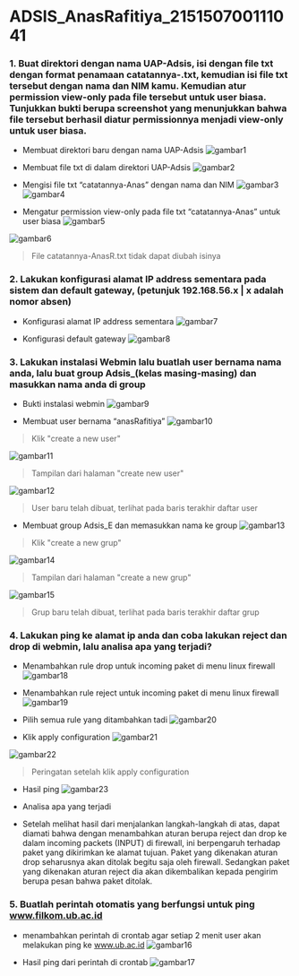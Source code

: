 # ADSIS_AnasRafitiya_215150700111041

### 1.	Buat direktori dengan nama UAP-Adsis, isi dengan file txt dengan format penamaan catatannya-<nama kamu>.txt, kemudian isi file txt tersebut dengan nama dan NIM kamu. Kemudian atur permission view-only pada file tersebut untuk user biasa. Tunjukkan bukti berupa screenshot yang menunjukkan bahwa file tersebut berhasil diatur permissionnya menjadi view-only untuk user biasa.
  
  -	Membuat direktori baru dengan nama UAP-Adsis
  ![gambar1](https://github.com/anasRafitiya/ADSIS_AnasRafitiya_215150700111041/assets/125624764/1139ae1f-dba3-49db-9941-ed753344fd88)
  
  -	Membuat file txt di dalam direktori UAP-Adsis
  ![gambar2](https://github.com/anasRafitiya/ADSIS_AnasRafitiya_215150700111041/assets/125624764/25ff4068-f00d-4914-8465-443828ea6342)

  -	Mengisi file txt “catatannya-Anas” dengan nama dan NIM
  ![gambar3](https://github.com/anasRafitiya/ADSIS_AnasRafitiya_215150700111041/assets/125624764/868bee99-5297-43f1-9d6c-a2d3edefdb5b)
  ![gambar4](https://github.com/anasRafitiya/ADSIS_AnasRafitiya_215150700111041/assets/125624764/1979c261-677d-4b29-bdf2-7e732adffc39)

  -	Mengatur permission view-only pada file txt “catatannya-Anas” untuk user biasa
  ![gambar5](https://github.com/anasRafitiya/ADSIS_AnasRafitiya_215150700111041/assets/125624764/6d9a8bf2-1a04-40e9-831c-4571388cb3bb)
  
  ![gambar6](https://github.com/anasRafitiya/ADSIS_AnasRafitiya_215150700111041/assets/125624764/1f0a871e-caed-45a1-bcf5-eb2b1ac33d41)
  > File catatannya-AnasR.txt tidak dapat diubah isinya
  
  ### 2.	Lakukan konfigurasi alamat IP address sementara pada sistem dan default gateway, (petunjuk 192.168.56.x | x adalah nomor absen)
  
  -	Konfigurasi alamat IP address sementara
  ![gambar7](https://github.com/anasRafitiya/ADSIS_AnasRafitiya_215150700111041/assets/125624764/544f6199-3fc1-4bee-aa72-8bce7a6d6d8f)
 
  -	Konfigurasi default gateway
  ![gambar8](https://github.com/anasRafitiya/ADSIS_AnasRafitiya_215150700111041/assets/125624764/6efc021f-a448-405b-b9e5-ebadd8872814)

### 3.	Lakukan instalasi Webmin lalu buatlah user bernama nama anda, lalu buat group Adsis_(kelas masing-masing) dan masukkan nama anda di group
  
  - Bukti instalasi webmin
  ![gambar9](https://github.com/anasRafitiya/ADSIS_AnasRafitiya_215150700111041/assets/125624764/c1d922af-21e8-49aa-99e7-9036bd386b4c)

  -	Membuat user bernama “anasRafitiya”
  ![gambar10](https://github.com/anasRafitiya/ADSIS_AnasRafitiya_215150700111041/assets/125624764/bba14606-0bc8-43a9-9f23-df6a5e03b029)
  > Klik "create a new user"
  

  ![gambar11](https://github.com/anasRafitiya/ADSIS_AnasRafitiya_215150700111041/assets/125624764/1f31ffdd-e88c-4ed8-ae62-db12f3ebe6d1)
  > Tampilan dari halaman "create new user"
  

  ![gambar12](https://github.com/anasRafitiya/ADSIS_AnasRafitiya_215150700111041/assets/125624764/ab3389be-5323-4d70-9d49-91b4df634616)
  > User baru telah dibuat, terlihat pada baris terakhir daftar user
  

  -	Membuat group Adsis_E dan memasukkan nama ke group
  ![gambar13](https://github.com/anasRafitiya/ADSIS_AnasRafitiya_215150700111041/assets/125624764/04d10ba9-129e-473e-8050-5f519302ecaf)
  > Klik "create a new grup"
  

  ![gambar14](https://github.com/anasRafitiya/ADSIS_AnasRafitiya_215150700111041/assets/125624764/2b972eb4-a594-4395-9c78-3eab34e63611)
  > Tampilan dari halaman "create a new grup"
  

  ![gambar15](https://github.com/anasRafitiya/ADSIS_AnasRafitiya_215150700111041/assets/125624764/ec329eca-ade8-41cd-a472-86e7f22d3b32)
  > Grup baru telah dibuat, terlihat pada baris terakhir daftar grup
  
  
### 4. Lakukan ping ke alamat ip anda dan coba lakukan reject dan drop di webmin, lalu analisa apa yang terjadi?
  
  - Menambahkan rule drop untuk incoming paket di menu linux firewall
  ![gambar18](https://github.com/anasRafitiya/ADSIS_AnasRafitiya_215150700111041/assets/125624764/0604325e-2d6b-40f0-963b-658b47d27a08)

  - Menambahkan rule reject untuk incoming paket di menu linux firewall
  ![gambar19](https://github.com/anasRafitiya/ADSIS_AnasRafitiya_215150700111041/assets/125624764/989f8b70-bc7d-429a-90d0-dfc43e8ca6b5)
  
  - Pilih semua rule yang ditambahkan tadi
  ![gambar20](https://github.com/anasRafitiya/ADSIS_AnasRafitiya_215150700111041/assets/125624764/f6ea5683-9f2d-4257-a293-edb6fe0e6cc3)
  
  - Klik apply configuration
  ![gambar21](https://github.com/anasRafitiya/ADSIS_AnasRafitiya_215150700111041/assets/125624764/ab8f7584-f6cb-4185-84f2-1bc3df2c8bbf)
  
  ![gambar22](https://github.com/anasRafitiya/ADSIS_AnasRafitiya_215150700111041/assets/125624764/aba463fe-7d87-4f84-9df7-16b9f5f210e0)
  >Peringatan setelah klik apply configuration
  
  
  - Hasil ping
  ![gambar23](https://github.com/anasRafitiya/ADSIS_AnasRafitiya_215150700111041/assets/125624764/5f8c6f95-f0af-496f-8691-82b154a21839)
  
  - Analisa apa yang terjadi
  - Setelah melihat hasil dari menjalankan langkah-langkah di atas, dapat diamati bahwa dengan menambahkan aturan berupa reject dan drop ke dalam incoming packets (INPUT) di firewall, ini berpengaruh terhadap paket yang dikirimkan ke alamat tujuan. Paket yang dikenakan aturan drop seharusnya akan ditolak begitu saja oleh firewall. Sedangkan paket yang dikenakan aturan reject dia akan dikembalikan kepada pengirim berupa pesan bahwa paket ditolak.
  
### 5. Buatlah perintah otomatis yang berfungsi untuk ping www.filkom.ub.ac.id
  
  - menambahkan perintah di crontab agar setiap 2 menit user akan melakukan ping ke www.ub.ac.id
  ![gambar16](https://github.com/anasRafitiya/ADSIS_AnasRafitiya_215150700111041/assets/125624764/40343b54-7bcd-4243-ba4e-9b280d350be2)

  - Hasil ping dari perintah di crontab
  ![gambar17](https://github.com/anasRafitiya/ADSIS_AnasRafitiya_215150700111041/assets/125624764/6e445eca-bd86-4cf8-84ed-08bbba27afe9)
  
  
